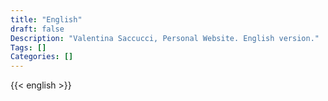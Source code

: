 ```yaml
---
title: "English"
draft: false
Description: "Valentina Saccucci, Personal Website. English version."
Tags: []
Categories: []
---
```


{{< english >}}